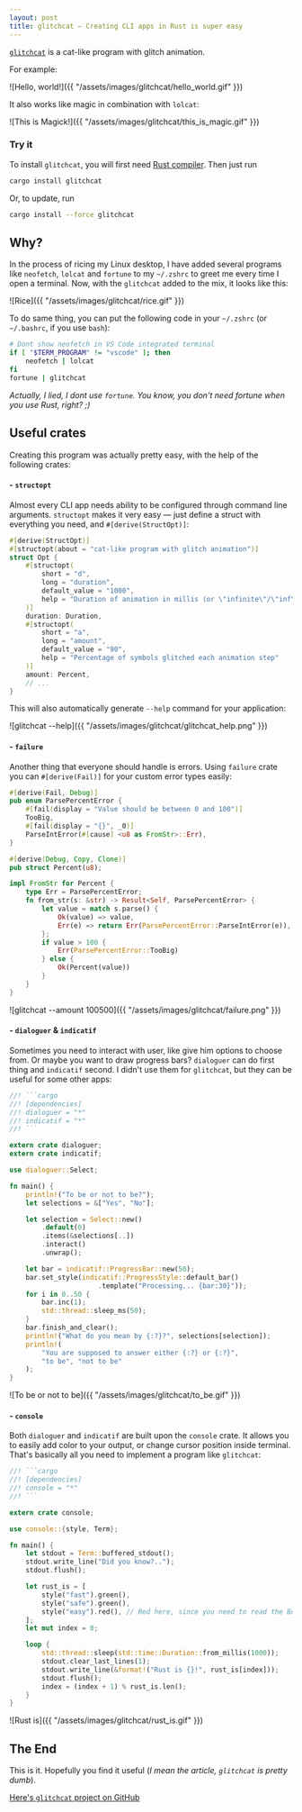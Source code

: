 ```yaml
---
layout: post
title: glitchcat — Creating CLI apps in Rust is super easy
---
```


[`glitchcat`](https://github.com/kuviman/glitchcat) is a cat-like program with glitch animation.

For example:

![Hello, world!]({{ "/assets/images/glitchcat/hello_world.gif" }})

It also works like magic in combination with `lolcat`:

![This is Magick!]({{ "/assets/images/glitchcat/this_is_magic.gif" }})

### Try it

To install `glitchcat`, you will first need [Rust compiler](https://rust-lang.org). Then just run

```sh
cargo install glitchcat
```

Or, to update, run

```sh
cargo install --force glitchcat
```

## Why?

In the process of ricing my Linux desktop, I have added several programs like `neofetch`, `lolcat` and `fortune` to my `~/.zshrc` to greet me every time I open a terminal. Now, with the `glitchcat` added to the mix, it looks like this:

![Rice]({{ "/assets/images/glitchcat/rice.gif" }})

To do same thing, you can put the following code in your `~/.zshrc` (or `~/.bashrc`, if you use `bash`):

```sh
# Dont show neofetch in VS Code integrated terminal
if [ "$TERM_PROGRAM" != "vscode" ]; then
    neofetch | lolcat
fi
fortune | glitchcat
```

*Actually, I lied, I dont use `fortune`. You know, you don't need fortune when you use Rust, right? ;)*

## Useful crates

Creating this program was actually pretty easy, with the help of the following crates:

#### - `structopt`

Almost every CLI app needs ability to be configured through command line arguments. `structopt` makes it very easy — just define a struct with everything you need, and `#[derive(StructOpt)]`:

```rust
#[derive(StructOpt)]
#[structopt(about = "cat-like program with glitch animation")]
struct Opt {
    #[structopt(
        short = "d",
        long = "duration",
        default_value = "1000",
        help = "Duration of animation in millis (or \"infinite\"/\"inf\")"
    )]
    duration: Duration,
    #[structopt(
        short = "a",
        long = "amount",
        default_value = "90",
        help = "Percentage of symbols glitched each animation step"
    )]
    amount: Percent,
    // ...
}
```

This will also automatically generate `--help` command for your application:

![glitchcat --help]({{ "/assets/images/glitchcat/glitchcat_help.png" }})

#### - `failure`

Another thing that everyone should handle is errors. Using `failure` crate you can `#[derive(Fail)]` for your custom error types easily:

```rust
#[derive(Fail, Debug)]
pub enum ParsePercentError {
    #[fail(display = "Value should be between 0 and 100")]
    TooBig,
    #[fail(display = "{}", _0)]
    ParseIntError(#[cause] <u8 as FromStr>::Err),
}

#[derive(Debug, Copy, Clone)]
pub struct Percent(u8);

impl FromStr for Percent {
    type Err = ParsePercentError;
    fn from_str(s: &str) -> Result<Self, ParsePercentError> {
        let value = match s.parse() {
            Ok(value) => value,
            Err(e) => return Err(ParsePercentError::ParseIntError(e)),
        };
        if value > 100 {
            Err(ParsePercentError::TooBig)
        } else {
            Ok(Percent(value))
        }
    }
}
```

![glitchcat --amount 100500]({{ "/assets/images/glitchcat/failure.png" }})

#### - `dialoguer` & `indicatif`

Sometimes you need to interact with user, like give him options to choose from. Or maybe you want to draw progress bars? `dialoguer` can do first thing and `indicatif` second. I didn't use them for `glitchcat`, but they can be useful for some other apps:

```rust
//! ```cargo
//! [dependencies]
//! dialoguer = "*"
//! indicatif = "*"
//! ```

extern crate dialoguer;
extern crate indicatif;

use dialoguer::Select;

fn main() {
    println!("To be or not to be?");
    let selections = &["Yes", "No"];

    let selection = Select::new()
        .default(0)
        .items(&selections[..])
        .interact()
        .unwrap();

    let bar = indicatif::ProgressBar::new(50);
    bar.set_style(indicatif::ProgressStyle::default_bar()
                      .template("Processing... {bar:30}"));
    for i in 0..50 {
        bar.inc(1);
        std::thread::sleep_ms(50);
    }
    bar.finish_and_clear();
    println!("What do you mean by {:?}?", selections[selection]);
    println!(
        "You are supposed to answer either {:?} or {:?}",
        "to be", "not to be"
    );
}
```

![To be or not to be]({{ "/assets/images/glitchcat/to_be.gif" }})

#### - `console`

Both `dialoguer` and `indicatif` are built upon the `console` crate. It allows you to easily add color to your output, or change cursor position inside terminal. That's basically all you need to implement a program like `glitchcat`:

```rust
//! ```cargo
//! [dependencies]
//! console = "*"
//! ```

extern crate console;

use console::{style, Term};

fn main() {
    let stdout = Term::buffered_stdout();
    stdout.write_line("Did you know?..");
    stdout.flush();

    let rust_is = [
        style("fast").green(),
        style("safe").green(),
        style("easy").red(), // Red here, since you need to read the Book first!
    ];
    let mut index = 0;

    loop {
        std::thread::sleep(std::time::Duration::from_millis(1000));
        stdout.clear_last_lines(1);
        stdout.write_line(&format!("Rust is {}!", rust_is[index]));
        stdout.flush();
        index = (index + 1) % rust_is.len();
    }
}
```

![Rust is]({{ "/assets/images/glitchcat/rust_is.gif" }})

## The End

This is it. Hopefully you find it useful (*I mean the article, `glitchcat` is pretty dumb*).

[Here's `glitchcat` project on GitHub](https://github.com/kuviman/glitchcat)